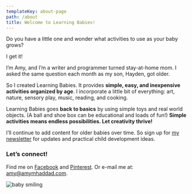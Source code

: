 ```yaml
---
templateKey: about-page
path: /about
title: Welcome to Learning Babies!
---
```

Do you have a little one and wonder what activities to use as your baby grows?

I get it!

I’m Amy, and I’m a writer and programmer turned stay-at-home mom. I asked the same question each month as my son, Hayden, got older. 

So I created Learning Babies. It provides **simple, easy, and inexpensive activities organized by age**. I incorporate a little bit of everything: art, nature, sensory play, music, reading, and cooking. 

Learning Babies goes **back to basics** by using simple toys and real world objects. (A ball and shoe box can be educational and loads of fun!) **Simple activities means endless possibilities. Let creativity thrive!**

I’ll continue to add content for older babies over time. So sign up for [my newsletter](https://www.learningbabies.com/newsletter) for updates and practical child development ideas. ﻿

### **Let’s connect!**

Find me on [Facebook](https://www.facebook.com/amy.LearningBabies/) and [Pinterest](https://www.pinterest.com/amymhaddad/). Or e-mail me at: amy@amymhaddad.com.

![baby smiling](/img/02704a92-c1b3-49b9-878e-fd605b9354ef-1-.jpeg "baby smiling")